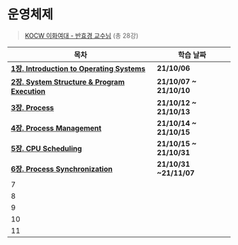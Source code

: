 # 운영체제

> [KOCW 이화여대 - 반효경 교수님](http://kocw.net/home/search/kemView.do?kemId=1046323) (총 28강)

| **목차**                                                  | 학습 날짜               |
| --------------------------------------------------------- | ----------------------- |
| **[1장. Introduction to Operating Systems](./1장.md)**    | **21/10/06**            |
| **[2장. System Structure & Program Execution](./2장.md)** | **21/10/07 ~ 21/10/10** |
| **[3장. Process](./3장.md)**                              | **21/10/12 ~ 21/10/13** |
| **[4장. Process Management](./4장.md)**                   | **21/10/14 ~ 21/10/15** |
| **[5장. CPU Scheduling](./5장.md)**                       | **21/10/15 ~ 21/10/31** |
| **[6장. Process Synchronization](./6장.md)**              | **21/10/31 ~21/11/07**  |
| 7                                                         |                         |
| 8                                                         |                         |
| 9                                                         |                         |
| 10                                                        |                         |
| 11                                                        |                         |

